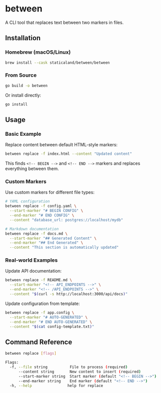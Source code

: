 # between

A CLI tool that replaces text between two markers in files.

## Installation

### Homebrew (macOS/Linux)

```bash
brew install --cask staticaland/between/between
```

### From Source

```bash
go build -o between
```

Or install directly:

```bash
go install
```

## Usage

### Basic Example

Replace content between default HTML-style markers:

```bash
between replace -f index.html --content "Updated content"
```

This finds `<!-- BEGIN -->` and `<!-- END -->` markers and replaces everything between them.

### Custom Markers

Use custom markers for different file types:

```bash
# YAML configuration
between replace -f config.yaml \
  --start-marker "# BEGIN CONFIG" \
  --end-marker "# END CONFIG" \
  --content "database_url: postgres://localhost/mydb"

# Markdown documentation
between replace -f docs.md \
  --start-marker "## Generated Content" \
  --end-marker "## End Generated" \
  --content "This section is automatically updated"
```

### Real-world Examples

Update API documentation:

```bash
between replace -f README.md \
  --start-marker "<!-- API_ENDPOINTS -->" \
  --end-marker "<!-- /API_ENDPOINTS -->" \
  --content "$(curl -s http://localhost:3000/api/docs)"
```

Update configuration from template:

```bash
between replace -f app.config \
  --start-marker "# AUTO-GENERATED" \
  --end-marker "# END AUTO-GENERATED" \
  --content "$(cat config-template.txt)"
```

## Command Reference

```sh
between replace [flags]

Flags:
  -f, --file string          File to process (required)
      --content string       New content to insert (required)
      --start-marker string  Start marker (default "<!-- BEGIN -->")
      --end-marker string    End marker (default "<!-- END -->")
  -h, --help                help for replace
```
